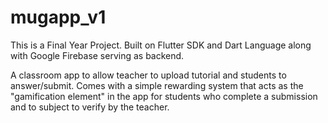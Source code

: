 # mugapp_v1

This is a Final Year Project. Built on Flutter SDK and Dart Language 
along with Google Firebase serving as backend. 

A classroom app to allow teacher to upload tutorial and students to answer/submit.
Comes with a simple rewarding system that acts as the "gamification element" in the app
for students who complete a submission and to subject to verify by the teacher.
